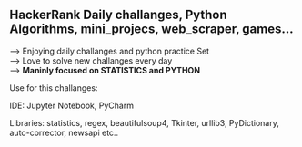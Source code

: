 ## HackerRank Daily challanges, Python Algorithms, mini_projecs, web_scraper, games...

--> Enjoying daily challanges and python practice Set <br>
--> Love to solve new challanges every day <br>
--> <strong>Maninly focused on STATISTICS and PYTHON</strong> <br>

Use for this challanges:

IDE:  Jupyter Notebook, PyCharm

Libraries: statistics, regex, beautifulsoup4, Tkinter, urllib3, PyDictionary, auto-corrector, newsapi etc..  


